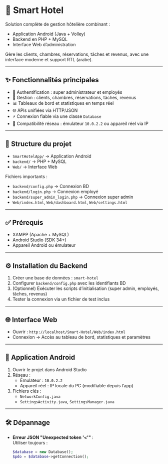 # 🏨 Smart Hotel

Solution complète de gestion hôtelière combinant :  
- Application Android (Java + Volley)  
- Backend en PHP + MySQL  
- Interface Web d’administration  

Gère les clients, chambres, réservations, tâches et revenus, avec une interface moderne et support RTL (arabe).  

---

## ✨ Fonctionnalités principales
- 🔐 Authentification : super administrateur et employés  
- 👥 Gestion : clients, chambres, réservations, tâches, revenus  
- 📊 Tableaux de bord et statistiques en temps réel  
- 🌐 APIs unifiées via HTTP/JSON  
- ⚡ Connexion fiable via une classe `Database`  
- 📱 Compatibilité réseau : émulateur `10.0.2.2` ou appareil réel via IP  

---

## 📂 Structure du projet
- `SmartHotelApp/` → Application Android  
- `backend/` → PHP + MySQL  
- `Web/` → Interface Web  

Fichiers importants :  
- `backend/config.php` → Connexion BD  
- `backend/login.php` → Connexion employé  
- `backend/super_admin_login.php` → Connexion super admin  
- `Web/index.html`, `Web/dashboard.html`, `Web/settings.html`  

---

## ✅ Prérequis
- XAMPP (Apache + MySQL)  
- Android Studio (SDK 34+)  
- Appareil Android ou émulateur  

---

## ⚙️ Installation du Backend
1. Créer une base de données : `smart-hotel`  
2. Configurer `backend/config.php` avec les identifiants BD  
3. (Optionnel) Exécuter les scripts d’initialisation (super admin, employés, tâches, revenus)  
4. Tester la connexion via un fichier de test inclus  

---

## 🌐 Interface Web
- Ouvrir : `http://localhost/Smart-Hotel/Web/index.html`  
- Connexion → Accès au tableau de bord, statistiques et paramètres  

---

## 📱 Application Android
1. Ouvrir le projet dans Android Studio  
2. Réseau :  
   - Émulateur : `10.0.2.2`  
   - Appareil réel : IP locale du PC (modifiable depuis l’app)  
3. Fichiers clés :  
   - `NetworkConfig.java`  
   - `SettingsActivity.java`, `SettingsManager.java`  

---

## 🛠️ Dépannage
- **Erreur JSON "Unexpected token '<'"** :  
  Utiliser toujours :
  ```php
  $database = new Database();
  $pdo = $database->getConnection();
